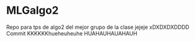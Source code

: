 # MLGalgo2
Repo para tps de algo2 del mejor grupo de la clase jejeje xDXDXDXDDDD
Commit KKKKKKhueheuheuhe HUAHAUHAUAHAUH
